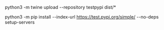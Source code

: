 python3 -m twine upload --repository testpypi dist/*

python3 -m pip install --index-url https://test.pypi.org/simple/ --no-deps setup-servers